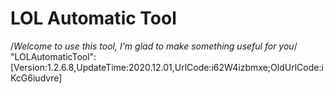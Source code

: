 # LOL Automatic Tool
/*Welcome to use this tool, I'm glad to make something useful for you*/
"LOLAutomaticTool":[Version:1.2.6.8,UpdateTime:2020.12.01,UrlCode:i62W4izbmxe;OldUrlCode:iKcG6iudvre]

